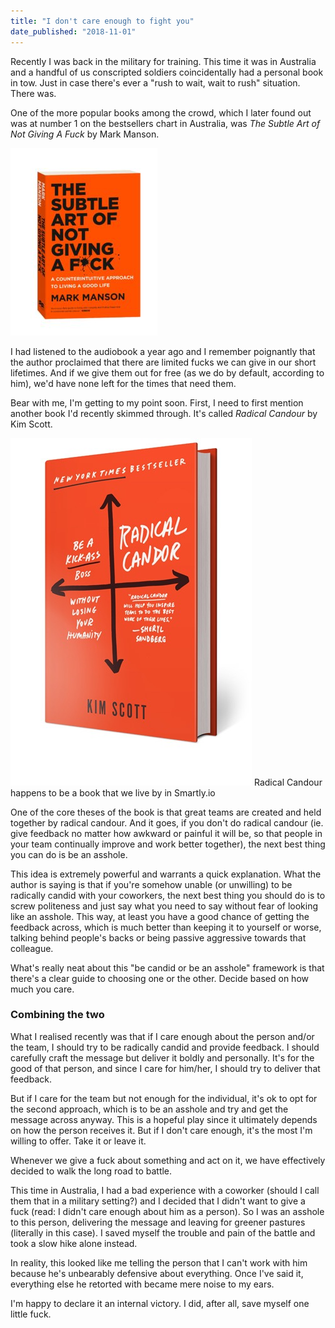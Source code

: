 ```yaml
---
title: "I don't care enough to fight you"
date_published: "2018-11-01"
---
```


Recently I was back in the military for training. This time it was in Australia and a handful of us conscripted soldiers coincidentally had a personal book in tow. Just in case there's ever a "rush to wait, wait to rush" situation. There was.

One of the more popular books among the crowd, which I later found out was at number 1 on the bestsellers chart in Australia, was _The Subtle Art of Not Giving A Fuck_ by Mark Manson.

![the subtle art of not giving a fuck by mark manson](images/81bxEvEkHIL-235x300.jpg)

I had listened to the audiobook a year ago and I remember poignantly that the author proclaimed that there are limited fucks we can give in our short lifetimes. And if we give them out for free (as we do by default, according to him), we'd have none left for the times that need them.

Bear with me, I'm getting to my point soon. First, I need to first mention another book I'd recently skimmed through. It's called _Radical Candour_ by Kim Scott.

![radical candour by kim scott](images/book-3.jpg) Radical Candour happens to be a book that we live by in Smartly.io

One of the core theses of the book is that great teams are created and held together by radical candour. And it goes, if you don't do radical candour (ie. give feedback no matter how awkward or painful it will be, so that people in your team continually improve and work better together), the next best thing you can do is be an asshole.

This idea is extremely powerful and warrants a quick explanation. What the author is saying is that if you're somehow unable (or unwilling) to be radically candid with your coworkers, the next best thing you should do is to screw politeness and just say what you need to say without fear of looking like an asshole. This way, at least you have a good chance of getting the feedback across, which is much better than keeping it to yourself or worse, talking behind people's backs or being passive aggressive towards that colleague.

What's really neat about this "be candid or be an asshole" framework is that there's a clear guide to choosing one or the other. Decide based on how much you care.

### Combining the two

What I realised recently was that if I care enough about the person and/or the team, I should try to be radically candid and provide feedback. I should carefully craft the message but deliver it boldly and personally. It's for the good of that person, and since I care for him/her, I should try to deliver that feedback.

But if I care for the team but not enough for the individual, it's ok to opt for the second approach, which is to be an asshole and try and get the message across anyway. This is a hopeful play since it ultimately depends on how the person receives it. But if I don't care enough, it's the most I'm willing to offer. Take it or leave it.

Whenever we give a fuck about something and act on it, we have effectively decided to walk the long road to battle.

This time in Australia, I had a bad experience with a coworker (should I call them that in a military setting?) and I decided that I didn't want to give a fuck (read: I didn't care enough about him as a person). So I was an asshole to this person, delivering the message and leaving for greener pastures (literally in this case). I saved myself the trouble and pain of the battle and took a slow hike alone instead.

In reality, this looked like me telling the person that I can't work with him because he's unbearably defensive about everything. Once I've said it, everything else he retorted with became mere noise to my ears.

I'm happy to declare it an internal victory. I did, after all, save myself one little fuck.
